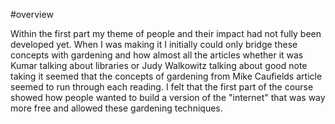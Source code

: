  #overview 

Within the first part my theme of people and their impact had not fully been developed yet. When I was making it I initially could only bridge these concepts with gardening and how almost all the articles whether it was Kumar talking about libraries or Judy Walkowitz talking about good note taking it seemed that the concepts of gardening from Mike Caufields article seemed to run through each reading. I felt that the first part of the course showed how people wanted to build a version of the "internet" that was way more free and allowed these gardening techniques.